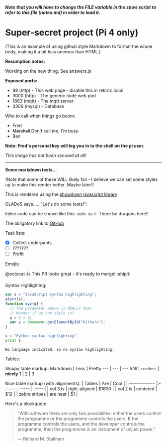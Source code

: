 <html>
  <head>
    <title>Pi Info - Markdown version</title>
    <meta charset="UTF-8">
    <!-- Yes, it's jammed together so it doesn't take a lot of vertical space when writing notes -->
    <script type="application/javascript" src='https://cdnjs.cloudflare.com/ajax/libs/showdown/1.9.1/showdown.min.js'></script>
    <script> document.addEventListener('DOMContentLoaded', (event) => { var converter = new showdown.Converter(); converter.setFlavor('github'); html = converter.makeHtml(document.getElementsByTagName('body')[0].textContent); document.getElementsByTagName('body')[0].innerHTML = html; }); </script>
  </head>
  <body>

***Note that you will have to change the FILE variable in the spws script to refer to this file (notes.md) in order to load it.***

# Super-secret project (Pi 4 only)

(This is an example of using github style Markdown to format the whole body, making it a bit less onerous than HTML.)

**Resumption notes:**

Working on the new thing. See answers.js

**Exposed ports:**
* 88 (http) - This web page - disable this in /etc/rc.local
* 3000 (http) - The generic node web port
* 1883 (mqtt) - The mqtt server
* 3306 (mysql) - Database

Who to call when things go boom:
* Fred
* ~~Marshall~~ Don't call me, I'm busy.
* Ben

**Note: Fred's personal key will log you in to the shell on the pi user.**

*This image has not been secured at all!*

---
**Some markdown tests...**

(Note that some of these WILL likely fail - I believe we can set some styles up to make this render better. Maybe later!)

This is rendered using the [showdown javascript library](https://github.com/showdownjs/showdown)

GLADoS says..... "Let's do some tests!":


Inline code can be shown like this: `sudo su` <- There be dragons here!!

The obligatory link to [GitHub](https://github.com)

Task lists:
- [X] Collect underpants
- [ ] ???????
- [ ] Profit

Emojis:

@octocat :+1: This PR looks great - it's ready to merge! :shipit:

Syntax Highlighting:
```javascript
var s = "JavaScript syntax highlighting";
alert(s);
function xyz(q) {
  // The parameter above is REALLY dim!
  // Wonder if we can style it?
  a = 1 + 3;
  var z = document.getElementById("hithere");
}
```
 
```python
s = "Python syntax highlighting"
print s
```
 
```
No language indicated, so no syntax highlighting. 
```

Tables:

Sloppy table markup:
Markdown | Less | Pretty
--- | --- | ---
*Still* | `renders` | **nicely**
1 | 2 | 3

Nice table markup (with alignments):
| Tables        | Are           | Cool  |
| ------------- |:-------------:| -----:|
| col 3 is      | right-aligned | $1600 |
| col 2 is      | centered      |   $12 |
| zebra stripes | are neat      |    $1 |

Here's a blockquote:
> “With software there are only two possibilites: either the users control the programme or the programme controls the users. If the programme controls the users, and the developer controls the programme, then the programme is an instrument of unjust power.”
> 
> ― Richard M. Stallman


  </body>
